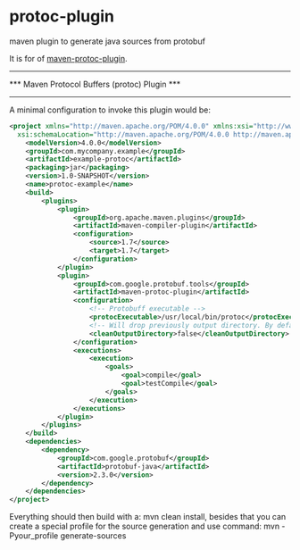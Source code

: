 # protoc-plugin
maven plugin to generate java sources from protobuf

It is for of [maven-protoc-plugin](https://github.com/dtrott/maven-protoc-plugin).

**********************************************
*** Maven Protocol Buffers (protoc) Plugin ***
**********************************************

A minimal configuration to invoke this plugin would be:

```xml
<project xmlns="http://maven.apache.org/POM/4.0.0" xmlns:xsi="http://www.w3.org/2001/XMLSchema-instance"
  xsi:schemaLocation="http://maven.apache.org/POM/4.0.0 http://maven.apache.org/xsd/maven-4.0.0.xsd">
    <modelVersion>4.0.0</modelVersion>
    <groupId>com.mycompany.example</groupId>
    <artifactId>example-protoc</artifactId>
    <packaging>jar</packaging>
    <version>1.0-SNAPSHOT</version>
    <name>protoc-example</name>
    <build>
        <plugins>
            <plugin>
                <groupId>org.apache.maven.plugins</groupId>
                <artifactId>maven-compiler-plugin</artifactId>
                <configuration>
                    <source>1.7</source>
                    <target>1.7</target>
                </configuration>
            </plugin>
            <plugin>
                <groupId>com.google.protobuf.tools</groupId>
                <artifactId>maven-protoc-plugin</artifactId>
                <configuration>
                    <!-- Protobuff executable -->
                    <protocExecutable>/usr/local/bin/protoc</protocExecutable>
                    <!-- Will drop previously output directory. By default false -->
                    <cleanOutputDirectory>false</cleanOutputDirectory>
                </configuration>
                <executions>
                    <execution>
                        <goals>
                            <goal>compile</goal>
                            <goal>testCompile</goal>
                        </goals>
                    </execution>
                </executions>
            </plugin>
        </plugins>
    </build>
    <dependencies>
        <dependency>
            <groupId>com.google.protobuf</groupId>
            <artifactId>protobuf-java</artifactId>
            <version>2.3.0</version>
        </dependency>
    </dependencies>
</project>
```

Everything should then build with a: mvn clean install,
besides that you can create a special profile for the source generation and use command: mvn -Pyour_profile generate-sources  
